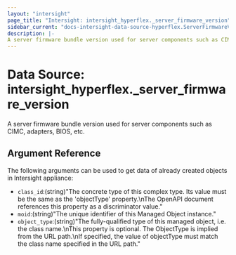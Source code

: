 ```yaml
---
layout: "intersight"
page_title: "Intersight: intersight_hyperflex._server_firmware_version"
sidebar_current: "docs-intersight-data-source-hyperflex.ServerFirmwareVersion"
description: |-
A server firmware bundle version used for server components such as CIMC, adapters, BIOS, etc.
---
```


# Data Source: intersight_hyperflex._server_firmware_version
A server firmware bundle version used for server components such as CIMC, adapters, BIOS, etc.
## Argument Reference
The following arguments can be used to get data of already created objects in Intersight appliance:
* `class_id`:(string)"The concrete type of this complex type. Its value must be the same as the 'objectType' property.\nThe OpenAPI document references this property as a discriminator value."
* `moid`:(string)"The unique identifier of this Managed Object instance."
* `object_type`:(string)"The fully-qualified type of this managed object, i.e. the class name.\nThis property is optional. The ObjectType is implied from the URL path.\nIf specified, the value of objectType must match the class name specified in the URL path."
